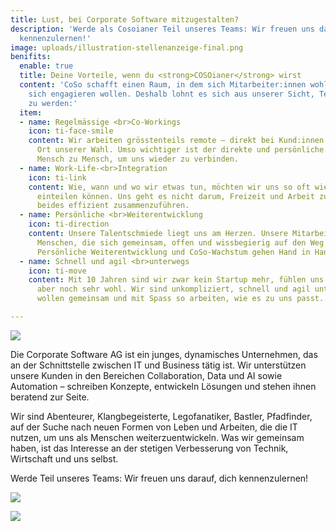 ```yaml
---
title: Lust, bei Corporate Software mitzugestalten?
description: 'Werde als Cosoianer Teil unseres Teams: Wir freuen uns darauf, dich
  kennenzulernen!'
image: uploads/illustration-stellenanzeige-final.png
benifits:
  enable: true
  title: Deine Vorteile, wenn du <strong>COSOianer</strong> wirst
  content: 'CoSo schafft einen Raum, in dem sich Mitarbeiter:innen wohlfühlen und
    sich engagieren wollen. Deshalb lohnt es sich aus unserer Sicht, Teil des Teams
    zu werden:'
  item:
  - name: Regelmässige <br>Co-Workings
    icon: ti-face-smile
    content: Wir arbeiten grösstenteils remote – direkt bei Kund:innen oder an einem
      Ort unserer Wahl. Umso wichtiger ist der direkte und persönliche Austausch von
      Mensch zu Mensch, um uns wieder zu verbinden.
  - name: Work-Life-<br>Integration
    icon: ti-link
    content: Wie, wann und wo wir etwas tun, möchten wir uns so oft wie möglich selbst
      einteilen können. Uns geht es nicht darum, Freizeit und Arbeit zu trennen, sondern
      beides effizient zusammenzuführen.
  - name: Persönliche <br>Weiterentwicklung
    icon: ti-direction
    content: Unsere Talentschmiede liegt uns am Herzen. Unsere Mitarbeiter:innen sind
      Menschen, die sich gemeinsam, offen und wissbegierig auf den Weg machen wollen.
      Persönliche Weiterentwicklung und CoSo-Wachstum gehen Hand in Hand.
  - name: Schnell und agil <br>unterwegs
    icon: ti-move
    content: Mit 10 Jahren sind wir zwar kein Startup mehr, fühlen uns in deren Kultur
      aber noch sehr wohl. Wir sind unkompliziert, schnell und agil unterwegs und
      wollen gemeinsam und mit Spass so arbeiten, wie es zu uns passt.

---
```

![](/uploads/illustration-stellenanzeige-final.png)

Die Corporate Software AG ist ein junges, dynamisches Unternehmen, das an der Schnittstelle zwischen IT und Business tätig ist. Wir unterstützen unsere Kunden in den Bereichen Collaboration, Data und AI sowie Automation – schreiben Konzepte, entwickeln Lösungen und stehen ihnen beratend zur Seite.

Wir sind Abenteurer, Klangbegeisterte, Legofanatiker, Bastler, Pfadfinder, auf der Suche nach neuen Formen von Leben und Arbeiten, die die IT nutzen, um uns als Menschen weiterzuentwickeln. Was wir gemeinsam haben, ist das Interesse an der stetigen Verbesserung von Technik, Wirtschaft und uns selbst.

Werde Teil unseres Teams: Wir freuen uns darauf, dich kennenzulernen!

![](/uploads/kununu-score.svg)

![](/uploads/kununu-opencompany.png)